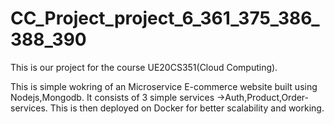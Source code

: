 # CC_Project_project_6_361_375_386_388_390
This is our project for the course UE20CS351(Cloud Computing).

This is simple wokring of an Microservice E-commerce website built using Nodejs,Mongodb.
It consists of 3 simple services ->Auth,Product,Order-services.
This is then deployed on Docker for better scalability and working.
